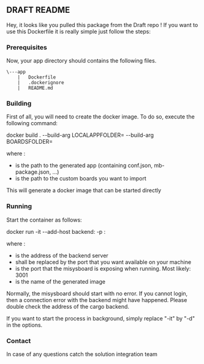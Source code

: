 ## DRAFT README

 Hey, it looks like you pulled this package from the Draft repo !
 If you want to use this Dockerfile it is really simple just follow the steps:

 ### Prerequisites

 Now, your app directory should contains the following files.

 ```
 \---app
     |   Dockerfile
     |   .dockerignore
     |   README.md
```

 ### Building

First of all, you will need to create the docker image. To do so, execute
the following command:

docker build . --build-arg LOCALAPPFOLDER=<appfolder> --build-arg BOARDSFOLDER=<boardsfolder>

where :
- <appfolder> is the path to the generated app (containing conf.json, mb-package.json, ...)
- <boardsfolder> is the path to the custom boards you want to import

This will generate a docker image that can be started directly

 ### Running

Start the container as follows:

docker run -it --add-host backend:<backendaddress> -p <exposedport>:<misysboardport> <imagename>

where :
- <backendaddress> is the address of the backend server
- <exposedport> shall be replaced by the port that you want available on your machine
- <misysboardport> is the port that the misysboard is exposing when running. Most likely: 3001
- <imagename> is the name of the generated image

Normally, the misysboard should start with no error. If you cannot login, then
a connection error with the backend might have happened. Please double check
the address of the cargo backend.

If you want to start the process in background, simply replace "-it" by "-d" in
the options.

 ### Contact

 In case of any questions catch the solution integration team